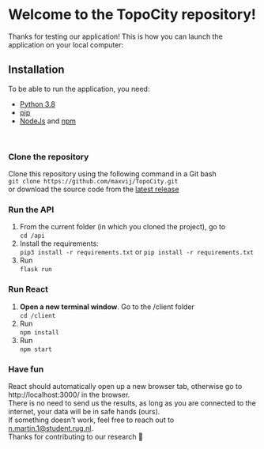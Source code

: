 # Welcome to the TopoCity repository!
Thanks for testing our application! This is how you can launch the application on your local computer: <br>

## Installation
To be able to run the application, you need:
- [Python 3.8](https://www.python.org/downloads/)
- [pip](https://pip.pypa.io/en/stable/installing/)
- [NodeJs](https://nodejs.org/en/) and [npm](https://docs.npmjs.com/downloading-and-installing-node-js-and-npm)
<br>

### Clone the repository
Clone this repository using the following command in a Git bash <br>
```git clone https://github.com/maxvij/TopoCity.git``` <br>
or download the source code from the [latest release](https://github.com/maxvij/TopoCity/releases)

### Run the API
1.  From the current folder (in which you cloned the project), go to <br>```cd /api``` 
2. Install the requirements: <br> ```pip3 install -r requirements.txt``` or ```pip install -r requirements.txt```
3. Run <br> ```flask run ```

### Run React
1. **Open a new terminal window**. Go to the /client folder <br> ```cd /client```
2. Run <br> ```npm install```
3. Run <br> ```npm start```

### Have fun
React should automatically open up a new browser tab, otherwise go to
http://localhost:3000/ in the browser. <br> There is no need to send us the results, as long as you are connected to the internet, your data will be in safe hands (ours). <br> If something doesn't work, feel free to reach out to n.martin.1@student.rug.nl. <br>
Thanks for contributing to our research 🙏


